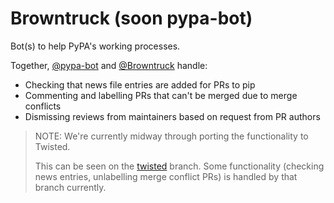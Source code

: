 # Browntruck (soon pypa-bot)

Bot(s) to help PyPA's working processes.

Together, [@pypa-bot](https://github.com/pypa-bot) and [@Browntruck](https://github.com/browntruck) handle:

- Checking that news file entries are added for PRs to pip
- Commenting and labelling PRs that can't be merged due to merge conflicts
- Dismissing reviews from maintainers based on request from PR authors

> NOTE: We're currently midway through porting the functionality to Twisted.
>
> This can be seen on the [twisted](https://github.com/pypa/browntruck/tree/twisted) branch. Some functionality (checking news entries, unlabelling merge conflict PRs) is handled by that branch currently.
